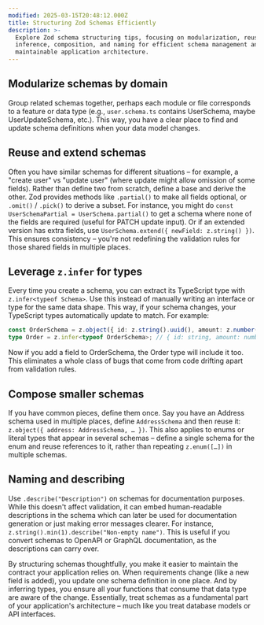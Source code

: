 ```yaml
---
modified: 2025-03-15T20:48:12.000Z
title: Structuring Zod Schemas Efficiently
description: >-
  Explore Zod schema structuring tips, focusing on modularization, reuse, type
  inference, composition, and naming for efficient schema management and
  maintainable application architecture.
---
```


## Modularize schemas by domain

Group related schemas together, perhaps each module or file corresponds to a feature or data type (e.g., `user.schema.ts` contains UserSchema, maybe UserUpdateSchema, etc.). This way, you have a clear place to find and update schema definitions when your data model changes.

## Reuse and extend schemas

Often you have similar schemas for different situations – for example, a "create user" vs "update user" (where update might allow omission of some fields). Rather than define two from scratch, define a base and derive the other. Zod provides methods like `.partial()` to make all fields optional, or `.omit()` / `.pick()` to derive a subset. For instance, you might do `const UserSchemaPartial = UserSchema.partial()` to get a schema where none of the fields are required (useful for PATCH update input). Or if an extended version has extra fields, use `UserSchema.extend({ newField: z.string() })`. This ensures consistency – you're not redefining the validation rules for those shared fields in multiple places.

## Leverage `z.infer` for types

Every time you create a schema, you can extract its TypeScript type with `z.infer<typeof Schema>`. Use this instead of manually writing an interface or type for the same data shape. This way, if your schema changes, your TypeScript types automatically update to match. For example:

```ts
const OrderSchema = z.object({ id: z.string().uuid(), amount: z.number() });
type Order = z.infer<typeof OrderSchema>; // { id: string, amount: number }
```

Now if you add a field to OrderSchema, the Order type will include it too. This eliminates a whole class of bugs that come from code drifting apart from validation rules.

## Compose smaller schemas

If you have common pieces, define them once. Say you have an Address schema used in multiple places, define `AddressSchema` and then reuse it: `z.object({ address: AddressSchema, … })`. This also applies to enums or literal types that appear in several schemas – define a single schema for the enum and reuse references to it, rather than repeating `z.enum([…])` in multiple schemas.

## Naming and describing

Use `.describe("Description")` on schemas for documentation purposes. While this doesn't affect validation, it can embed human-readable descriptions in the schema which can later be used for documentation generation or just making error messages clearer. For instance, `z.string().min(1).describe("Non-empty name")`. This is useful if you convert schemas to OpenAPI or GraphQL documentation, as the descriptions can carry over.

By structuring schemas thoughtfully, you make it easier to maintain the contract your application relies on. When requirements change (like a new field is added), you update one schema definition in one place. And by inferring types, you ensure all your functions that consume that data type are aware of the change. Essentially, treat schemas as a fundamental part of your application's architecture – much like you treat database models or API interfaces.
